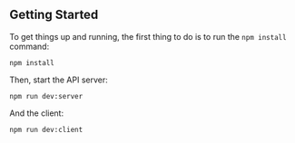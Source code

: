 ## Getting Started
To get things up and running, the first thing to do is to run the `npm install` command:

```
npm install
```

Then, start the API server:
```
npm run dev:server
```
And the client:
```
npm run dev:client
```
